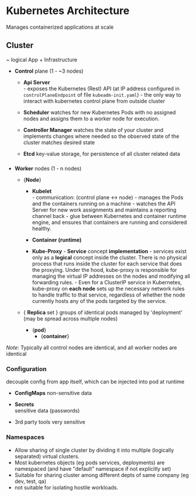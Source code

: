 
# Kubernetes Architecture

Manages containerized applications at scale

## Cluster 

~ logical App + Infrastructure
         
- **Control** plane (1 - ~3 nodes)
 
    - **Api Server**        
                    - exposes the Kubernetes (Rest) API (at IP address configured in `controlPlaneEndpoint` of file `kubeadm-init.yaml`)
                    - the only way to interact with kubernetes control plane from outside cluster

    - **Scheduler**
                    watches for new Kubernetes Pods with no assigned nodes and assigns them to a worker node for execution.
                
    - **Controller Manager**
                    watches the state of your cluster and implements changes where needed
                        so the observed state of the cluster matches desired state
    - **Etcd**
                    key-value storage, for persistence of all cluster related data
    #####

- **Worker** nodes (1 - n nodes)

     - {**Node**} 
        - **Kubelet**  
                    - communication: (control plane <-> node)
                    - manages the Pods and the containers running on a machine
                    - watches the API Server for new work assignments and maintains a reporting channel back
                    - glue between Kubernetes and container runtime engine, and ensures that containers are running and considered healthy.

        - **Container (runtime)** 

        - **Kube-Proxy**
                    - **Service** concept **implementation**
                    - services exist only as a **logical** concept inside the cluster. There is no physical process that runs inside the cluster for each service that does the proxying. Under the hood, kube-proxy is responsible for managing the virtual IP addresses on the nodes and modifying all forwarding rules.
                    - Even for a ClusterIP service in Kubernetes, kube-proxy on **each node** sets up the necessary network rules to handle traffic to that service, regardless of whether the node currently hosts any of the pods targeted by the service.

    - { **Replica** set }
            groups of identical pods 
            managed by 'deployment'
            (may be spread across multiple nodes)

        - {**pod**}
            - {**container**}


_Note_: Typically all control nodes are identical, and all worker nodes are identical


### Configuration

decouple config from app itself, which can be injected into pod at runtime

- **ConfigMaps** 
    non-sensitive data

- **Secrets**     
    sensitive data (passwords)

- 3rd party tools
    very sensitive

### Namespaces

- Allow sharing of single cluster by dividing it into multiple (logically separated) virtual clusters.
- Most kubernetes objects (eg pods services, deployments) are namespaced (and have "default" namespace if not explicitly set)
- Suitable for sharing cluster among different depts of same company (eg dev, test, qa)
- not suitable for isolating hostile workloads.

